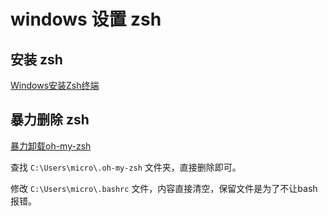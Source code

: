 # windows 设置 zsh

## 安装 zsh

[Windows安装Zsh终端](https://juejin.cn/post/7229507721795993661)

## 暴力删除 zsh

[暴力卸载oh-my-zsh](https://blog.csdn.net/m0_65485230/article/details/135651891)

查找 `C:\Users\micro\.oh-my-zsh` 文件夹，直接删除即可。

修改 `C:\Users\micro\.bashrc` 文件，内容直接清空，保留文件是为了不让bash报错。
